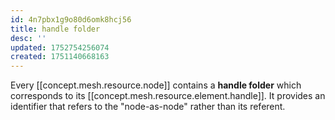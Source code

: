 ```yaml
---
id: 4n7pbx1g9o80d6omk8hcj56
title: handle folder
desc: ''
updated: 1752754256074
created: 1751140668163
---
```


Every [[concept.mesh.resource.node]] contains a **handle folder** which corresponds to its [[concept.mesh.resource.element.handle]]. It provides an identifier that refers to the "node-as-node" rather than its referent.

